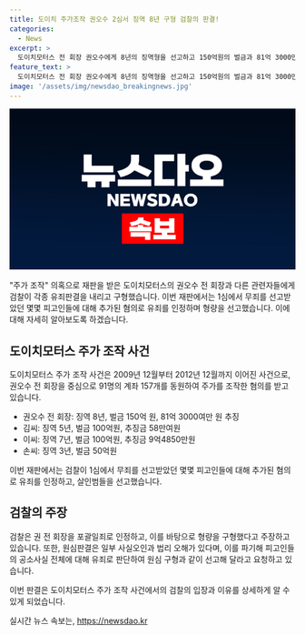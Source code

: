 ```yaml
---
title: 도이치 주가조작 권오수 2심서 징역 8년 구형 검찰의 판결!
categories:
  - News
excerpt: >
  도이치모터스 전 회장 권오수에게 8년의 징역형을 선고하고 150억원의 벌금과 81억 3000만원의 추징을 요구했다. 검찰은 권 전 회장을 주도적인 포괄적 범행으로 보고 무죄를 인정한 원심을 파기해 유죄 판결을 요청했다. 권 전 회장은 주가조작과 부정거래로 2년의 실형을 선고받았고, 다른 주가조작 가담자들도 각각 실형을 선고받았다. 전주 손씨 역시 방조 혐의로 3년의 징역형과 50억원의 벌금을 선고받았다.
feature_text: >
  도이치모터스 전 회장 권오수에게 8년의 징역형을 선고하고 150억원의 벌금과 81억 3000만원의 추징을 요구했다. 검찰은 권 전 회장을 주도적인 포괄적 범행으로 보고 무죄를 인정한 원심을 파기해 유죄 판결을 요청했다. 권 전 회장은 주가조작과 부정거래로 2년의 실형을 선고받았고, 다른 주가조작 가담자들도 각각 실형을 선고받았다. 전주 손씨 역시 방조 혐의로 3년의 징역형과 50억원의 벌금을 선고받았다.
image: '/assets/img/newsdao_breakingnews.jpg'
---
```


<p><img src="/assets/img/newsdao_breakingnews.jpg" alt="ranknews 속보" /></p>

<p>"주가 조작" 의혹으로 재판을 받은 도이치모터스의 권오수 전 회장과 다른 관련자들에게 검찰이 각종 유죄판결을 내리고 구형했습니다. 이번 재판에서는 1심에서 무죄를 선고받았던 몇몇 피고인들에 대해 추가된 혐의로 유죄를 인정하며 형량을 선고했습니다. 이에 대해 자세히 알아보도록 하겠습니다. </p>

<h2 data-ke-size="size26">도이치모터스 주가 조작 사건</h2>

<p>도이치모터스 주가 조작 사건은 2009년 12월부터 2012년 12월까지 이어진 사건으로, 권오수 전 회장을 중심으로 91명의 계좌 157개를 동원하여 주가를 조작한 혐의를 받고 있습니다. </p>

<ul>
  <li>권오수 전 회장: 징역 8년, 벌금 150억 원, 81억 3000여만 원 추징</li>
  <li>김씨: 징역 5년, 벌금 100억원, 추징금 58만여원</li>
  <li>이씨: 징역 7년, 벌금 100억원, 추징금 9억4850만원</li>
  <li>손씨: 징역 3년, 벌금 50억원</li>
</ul>

<p>이번 재판에서는 검찰이 1심에서 무죄를 선고받았던 몇몇 피고인들에 대해 추가된 혐의로 유죄를 인정하고, 살인범들을 선고했습니다.</p>

<h2 data-ke-size="size26">검찰의 주장</h2>

<p>검찰은 권 전 회장을 포괄일죄로 인정하고, 이를 바탕으로 형량을 구형했다고 주장하고 있습니다. 또한, 원심판결은 일부 사실오인과 법리 오해가 있다며, 이를 파기해 피고인들의 공소사실 전체에 대해 유죄로 판단하여 원심 구형과 같이 선고해 달라고 요청하고 있습니다.</p>

<p>이번 판결은 도이치모터스 주가 조작 사건에서의 검찰의 입장과 이유를 상세하게 알 수 있게 되었습니다.</p>
실시간 뉴스 속보는, <a href="https://newsdao.kr" rel="dofollow">https://newsdao.kr</a>


